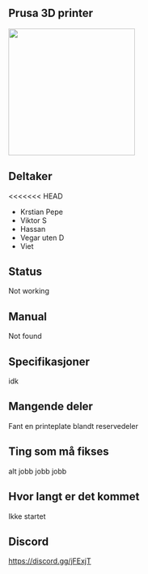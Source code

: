 ## Prusa 3D printer
<img src="https://i.imgur.com/nememGS.jpg" width="250">


## Deltaker
<<<<<<< HEAD
- Krstian Pepe
- Viktor S
- Hassan
- Vegar uten D
- Viet


## Status
Not working
## Manual
Not found
## Specifikasjoner
idk
## Mangende deler
Fant en printeplate blandt reservedeler

## Ting som må fikses
alt jobb jobb jobb

## Hvor langt er det kommet
Ikke startet

## Discord
https://discord.gg/jFExjT
